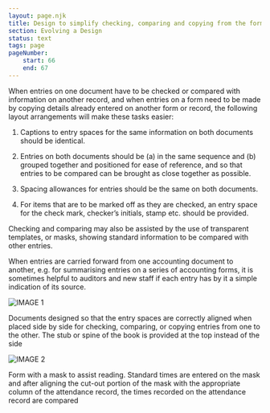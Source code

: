 ```yaml
---
layout: page.njk
title: Design to simplify checking, comparing and copying from the form
section: Evolving a Design
status: text
tags: page
pageNumber:
    start: 66
    end: 67
---
```


When entries on one document have to be checked or compared with information on another record, and when entries on a form need to be made by copying details already entered on another form or record, the following layout arrangements will make these tasks easier:

1. Captions to entry spaces for the same information on both documents should be identical.

2. Entries on both documents should be (a) in the same sequence and (b) grouped together and positioned for ease of reference, and so that entries to be compared can be brought as close together as possible.

3. Spacing allowances for entries should be the same on both documents.

4. For items that are to be marked off as they are checked, an entry space for the check mark, checker’s initials, stamp etc. should be provided.

Checking and comparing may also be assisted by the use of transparent templates, or masks, showing standard information to be compared with other entries.

When entries are carried forward from one accounting document to another, e.g. for summarising entries on a series of accounting forms, it is sometimes helpful to auditors and new staff if each entry has by it a simple indication of its source.

![IMAGE 1](https://www.fillmurray.com/g/500/501)

Documents designed so that the entry spaces are correctly aligned when placed side by side for checking, comparing, or copying entries from one to the other. The stub or spine of the book is provided at the top instead of the side

![IMAGE 2](https://www.fillmurray.com/g/500/502)

Form with a mask to assist reading. Standard times are entered on the mask and after aligning the cut-out portion of the mask with the appropriate column of the attendance record, the times recorded on the attendance record are compared
